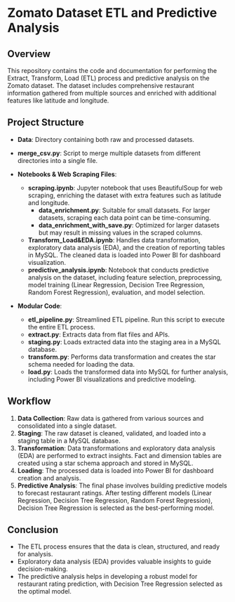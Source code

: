 # Zomato Dataset ETL and Predictive Analysis

## Overview

This repository contains the code and documentation for performing the Extract, Transform, Load (ETL) process and predictive analysis on the Zomato dataset. The dataset includes comprehensive restaurant information gathered from multiple sources and enriched with additional features like latitude and longitude.

## Project Structure

- **Data**: Directory containing both raw and processed datasets.
- **merge_csv.py**: Script to merge multiple datasets from different directories into a single file.
- **Notebooks & Web Scraping Files**:
  - **scraping.ipynb**: Jupyter notebook that uses BeautifulSoup for web scraping, enriching the dataset with extra features such as latitude and longitude.
    - **data_enrichment.py**: Suitable for small datasets. For larger datasets, scraping each data point can be time-consuming.
    - **data_enrichment_with_save.py**: Optimized for larger datasets but may result in missing values in the scraped columns.
  - **Transform_Load&EDA.ipynb**: Handles data transformation, exploratory data analysis (EDA), and the creation of reporting tables in MySQL. The cleaned data is loaded into Power BI for dashboard visualization.
  - **predictive_analysis.ipynb**: Notebook that conducts predictive analysis on the dataset, including feature selection, preprocessing, model training (Linear Regression, Decision Tree Regression, Random Forest Regression), evaluation, and model selection.

- **Modular Code**:
  - **etl_pipeline.py**: Streamlined ETL pipeline. Run this script to execute the entire ETL process.
  - **extract.py**: Extracts data from flat files and APIs.
  - **staging.py**: Loads extracted data into the staging area in a MySQL database.
  - **transform.py**: Performs data transformation and creates the star schema needed for loading the data.
  - **load.py**: Loads the transformed data into MySQL for further analysis, including Power BI visualizations and predictive modeling.

## Workflow

1. **Data Collection**: Raw data is gathered from various sources and consolidated into a single dataset.
2. **Staging**: The raw dataset is cleaned, validated, and loaded into a staging table in a MySQL database.
3. **Transformation**: Data transformations and exploratory data analysis (EDA) are performed to extract insights. Fact and dimension tables are created using a star schema approach and stored in MySQL.
4. **Loading**: The processed data is loaded into Power BI for dashboard creation and analysis.
5. **Predictive Analysis**: The final phase involves building predictive models to forecast restaurant ratings. After testing different models (Linear Regression, Decision Tree Regression, Random Forest Regression), Decision Tree Regression is selected as the best-performing model.

## Conclusion

- The ETL process ensures that the data is clean, structured, and ready for analysis.
- Exploratory data analysis (EDA) provides valuable insights to guide decision-making.
- The predictive analysis helps in developing a robust model for restaurant rating prediction, with Decision Tree Regression selected as the optimal model.



